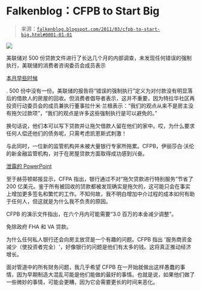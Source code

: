 <!--yml

类别: 未分类

日期: 2024-05-12 21:04:30

-->

# Falkenblog：CFPB to Start Big

> 来源：[`falkenblog.blogspot.com/2011/03/cfpb-to-start-big.html#0001-01-01`](http://falkenblog.blogspot.com/2011/03/cfpb-to-start-big.html#0001-01-01)

![](https://blogger.googleusercontent.com/img/b/R29vZ2xl/AVvXsEiQNvtoIJwHfWtia1uOV59YDWlM0cv3RiL4JbaXkhgvJ28AoMvbq5e8XZjN5g8w8ZAywVUi9mlYcgCS41ZE4H6E68IbZjDtZIT3Uv_bfPy-0-GsdY4uQURfYzpAVbnU9XcWSryipg/s1600/warren.jpg)

美联储对 500 份贷款文件进行了长达几个月的内部调查，未发现任何错误的强制执行，美联储的消费者咨询委员会成员表示

[本月早些时候](http://www.perspectivaciudadana.com/contenido.php?itemid=36033)

. 500 份中没有一份。美联储的报告将“错误的强制执行”定义为对付款没有明显落后的借款人的房屋的回收。但消费者倡导者表示，这并不重要，因为特拉华社区再投资行动委员会的成员兼执行董事拉什米·兰根表示：“我们的观点从来不是房主没有拖欠过款项”，“我们的观点是许多这些强制执行是可以避免的。”

换句话说，他们本可以写下贷款并让拖欠借款人留在他们的家中。哎，为什么要求任何人偿还他们的债务呢，只需考虑凯恩斯式刺激！

与此同时，一位新的监管机构并未被大量银行专家所拖累。CFPB，伊丽莎白·沃伦的新金融监管机构，对于在房屋贷款方面取得成功感到兴奋。

[泄露的 PowerPoint](http://www.huffingtonpost.com/2011/03/28/big-banks-save-billions-homeowners-suffer_n_841712.html)

至于赫芬顿邮报显示，CFPA 指出，银行通过不对“拖欠贷款进行特别服务”节省了 200 亿美元。鉴于所有被回收的贷款都被发现确实是拖欠的，这可能只会在事实上增加更多签名和繁忙的工作。不知何故，我不明白增加中介过程的成本如何有助于任何人，但这就是为什么我不负责的原因。

CFPB 的演示文件指出，在六个月内可能需要“3.0 百万的本金减少调整”。

免除政府 FHA 和 VA 贷款。

为什么任何私人银行还会向房主放贷是一个有趣的问题。CFPB 指出 '服务商资金减少（使投资者完全）'，好像银行的问题是他们有太多的钱。这将真正推动经济增长。

面对管道中的所有财务问题，我几乎希望 CFPB 在一开始就做出这样愚蠢的事情，因为早期制造大混乱可能是他们能做的最好的事情。也就是说，如果他们做了一些微妙的事情，可能会更糟，因为它会需要更长的时间来恶化。
